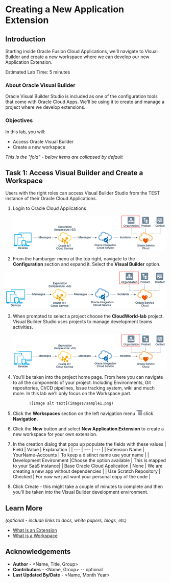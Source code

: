 # Creating a New Application Extension

## Introduction

Starting inside Oracle Fusion Cloud Applications, we'll navigate to Visual Builder and create a new workspace where we can develop our new Application Extension.

Estimated Lab Time: 5 minutes

### About Oracle Visual Builder
Oracle Visual Builder Studio is included as one of the configuration tools that come with Oracle Cloud Apps. We'll be using it to create and manage a project where we develop extensions.

### Objectives

In this lab, you will:
* Access Oracle Visual Builder
* Create a new workspace


*This is the "fold" - below items are collapsed by default*

## Task 1: Access Visual Builder and Create a Workspace

Users with the right roles can access Visual Builder Studio from the TEST instance of their Oracle Cloud Applications.

1. Login to Oracle Cloud Applications

	![Image alt text](images/sample1.png)

2. From the hamburger menu at the top right, navigate to the **Configuration** section and expand it. Select the **Visual Builder** option.

  ![Image alt text](images/sample1.png)

3. When prompted to select a project choose the **CloudWorld-lab** project. Visual Builder Studio uses projects to manage development teams activities.

	  ![Image alt text](images/sample1.png)

4. You'll be taken into the project home page. From here you can navigate to all the components of your project. Including Environments, Git repositories, CI/CD pipelines, Issue tracking system, wiki and much more. In this lab we'll only focus on the Workspace part.

			  ![Image alt text](images/sample1.png)

5. Click the **Workspaces** section on the left navigation menu ![Image alt text](images/sample2.png) click **Navigation**.

6. Click the **New** button and select **New Application Extension** to create a new workspace for your own extension.

7. In the creation dialog that pops up populate the fields with these values
| Field | Value | Explanation |
| --- | --- | --- |
| Extension Name | YourName-Accounts | To keep a distinct name use your name  |
| Development Environment |Choose the option available | This is mapped to your SaaS instance|
| Base Oracle Cloud Application | None | We are creating a new app without dependencies |
| Use Scratch Repository | Checked | For now we just want your personal copy of the code |

8. Click Create - this might take a couple of minutes to complete and then you'll be taken into the Visual Builder development environment.


## Learn More

*(optional - include links to docs, white papers, blogs, etc)*

* [What is an Extension](https://docs.oracle.com/en/cloud/paas/visual-builder/visualbuilder-building-appui/basics.html#GUID-A729A4FB-CD2E-48C8-BDE3-577DEE835332)
* [What is a Workspace](https://docs.oracle.com/en/cloud/paas/visual-builder/visualbuilder-building-appui/basics.html#GUID-8E1EF322-51B5-4411-BAAA-F2AB3796C8FB)

## Acknowledgements
* **Author** - <Name, Title, Group>
* **Contributors** -  <Name, Group> -- optional
* **Last Updated By/Date** - <Name, Month Year>
